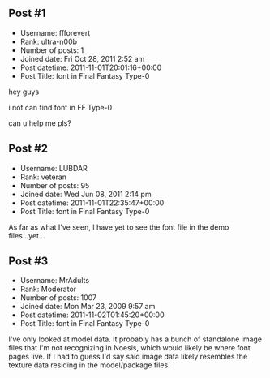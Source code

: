 ## Post #1
- Username: ffforevert
- Rank: ultra-n00b
- Number of posts: 1
- Joined date: Fri Oct 28, 2011 2:52 am
- Post datetime: 2011-11-01T20:01:16+00:00
- Post Title: font in Final Fantasy Type-0

hey guys

i not can find font in FF Type-0

can u help me pls?
## Post #2
- Username: LUBDAR
- Rank: veteran
- Number of posts: 95
- Joined date: Wed Jun 08, 2011 2:14 pm
- Post datetime: 2011-11-01T22:35:47+00:00
- Post Title: font in Final Fantasy Type-0

As far as what I've seen, I have yet to see the font file in the demo files...yet...
## Post #3
- Username: MrAdults
- Rank: Moderator
- Number of posts: 1007
- Joined date: Mon Mar 23, 2009 9:57 am
- Post datetime: 2011-11-02T01:45:20+00:00
- Post Title: font in Final Fantasy Type-0

I've only looked at model data. It probably has a bunch of standalone image files that I'm not recognizing in Noesis, which would likely be where font pages live. If I had to guess I'd say said image data likely resembles the texture data residing in the model/package files.
